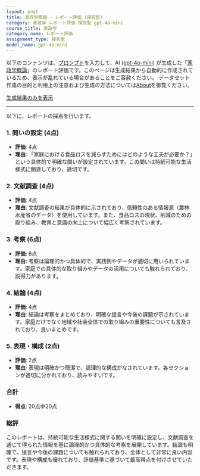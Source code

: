 ```yaml
---
layout: post
title: 家政学概論 - レポート評価 (探究型)
category: 家政学 レポート評価 探究型 gpt-4o-mini
course_title: 家政学
category_name: レポート評価
assignment_type: 探究型
model_name: gpt-4o-mini
---
```


以下のコンテンツは、[プロンプト](file://../../synthetic_assignments/generated/家政学/gpt-4o-mini/)を入力して、AI ([gpt-4o-mini](contents/gpt-4o-mini)) が生成した「[家政学概論](/contents/家政学/)」のレポート評価です。このページは生成結果から自動的に作成されているため、表示が乱れている場合があることをご容赦ください。
データセット作成の目的と利用上の注意および生成の方法については[About](/About)を御覧ください。

[生成結果のみを表示](file://../../synthetic_assignments/generated/家政学/gpt-4o-mini/)
  

***
  
以下に、レポートの採点を行います。

### 1. 問いの設定 (4点)
- **評価**: 4点
- **理由**: 「家庭における食品ロスを減らすためにはどのような工夫が必要か？」という具体的で明確な問いが設定されています。この問いは持続可能な生活様式に関連しており、適切です。

### 2. 文献調査 (4点)
- **評価**: 4点
- **理由**: 文献調査の結果が具体的に示されており、信頼性のある情報源（農林水産省のデータ）を使用しています。また、食品ロスの現状、削減のための取り組み、教育と意識の向上について幅広く考察されています。

### 3. 考察 (6点)
- **評価**: 6点
- **理由**: 考察は論理的かつ具体的で、実践例やデータが適切に用いられています。家庭での具体的な取り組みやデータの活用についても触れられており、説得力があります。

### 4. 結論 (4点)
- **評価**: 4点
- **理由**: 結論は考察をまとめており、明確な提言や今後の課題が示されています。家庭だけでなく地域や社会全体での取り組みの重要性についても言及されており、良いまとめです。

### 5. 表現・構成 (2点)
- **評価**: 2点
- **理由**: 表現は明確かつ簡潔で、論理的な構成がなされています。各セクションが適切に分かれており、読みやすいです。

### 合計
- **得点**: 20点中20点

### 総評
このレポートは、持続可能な生活様式に関する問いを明確に設定し、文献調査を通じて得られた情報を基に論理的かつ具体的な考察を展開しています。結論も明確で、提言や今後の課題についても触れられており、全体として非常に良い内容です。表現や構成も優れており、評価基準に基づいて最高得点を付けさせていただきます。
